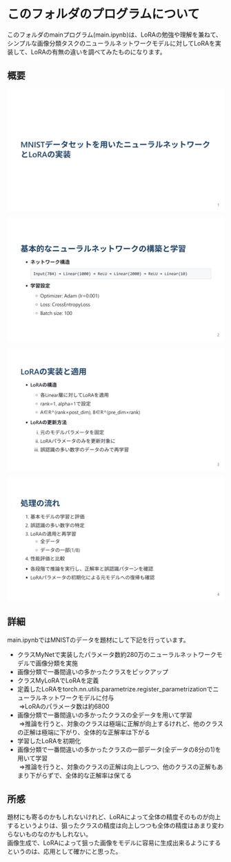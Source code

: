 # このフォルダのプログラムについて

このフォルダのmainプログラム(main.ipynb)は、LoRAの勉強や理解を兼ねて、シンプルな画像分類タスクのニューラルネットワークモデルに対してLoRAを実装して、LoRAの有無の違いを調べてみたものになります。


## 概要

![図1](./work/slide_01.png)

![図2](./work/slide_02.png)

![図3](./work/slide_03.png)

![図4](./work/slide_04.png)

## 詳細

main.ipynbではMNISTのデータを題材にして下記を行っています。<br>

- クラスMyNetで実装したパラメータ数約280万のニューラルネットワークモデルで画像分類を実施
- 画像分類で一番間違いの多かったクラスをピックアップ
- クラスMyLoRAでLoRAを定義
- 定義したLoRAをtorch.nn.utils.parametrize.register_parametrizationでニューラルネットワークモデルに付与<br>&nbsp;⇒LoRAのパラメータ数は約6800
- 画像分類で一番間違いの多かったクラスの全データを用いて学習<br>&nbsp;⇒推論を行うと、対象のクラスは極端に正解が向上するけれど、他のクラスの正解は極端に下がり、全体的な正解率は下がる
- 学習したLoRAを初期化
- 画像分類で一番間違いの多かったクラスの一部データ(全データの8分の1)を用いて学習<br>&nbsp;⇒推論を行うと、対象のクラスの正解は向上しつつ、他のクラスの正解もあまり下がらずで、全体的な正解率は保てる

## 所感

題材にも寄るのかもしれないけれど、LoRAによって全体の精度そのものが向上するというよりは、狙ったクラスの精度は向上しつつも全体の精度はあまり変わらないものなのかもしれない。<br>
画像生成で、LoRAによって狙った画像をモデルに容易に生成出来るようにするというのは、応用として確かにと思った。
